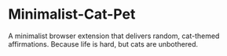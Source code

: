 # Minimalist-Cat-Pet
A minimalist browser extension that delivers random, cat-themed affirmations. Because life is hard, but cats are unbothered.
